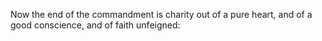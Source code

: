 Now the end of the commandment is charity out of a pure heart, and of a good conscience, and of faith unfeigned:
